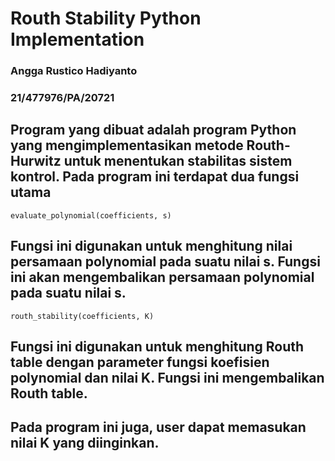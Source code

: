 # Routh Stability Python Implementation
### Angga Rustico Hadiyanto
### 21/477976/PA/20721

## Program yang dibuat adalah program Python yang mengimplementasikan metode Routh-Hurwitz untuk menentukan stabilitas sistem kontrol. Pada program ini terdapat dua fungsi utama
`evaluate_polynomial(coefficients, s)`
## Fungsi ini digunakan untuk menghitung nilai persamaan polynomial pada suatu nilai s. Fungsi ini akan mengembalikan persamaan polynomial pada suatu nilai s.
`routh_stability(coefficients, K)`
## Fungsi ini digunakan untuk menghitung Routh table dengan parameter fungsi koefisien polynomial dan nilai K. Fungsi ini mengembalikan Routh table.
## Pada program ini juga, user dapat memasukan nilai K yang diinginkan.
